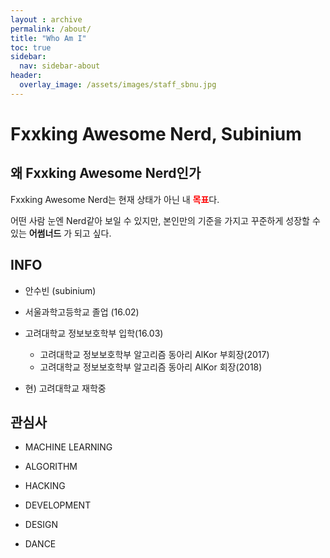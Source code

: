 ```yaml
---
layout : archive
permalink: /about/
title: "Who Am I"
toc: true
sidebar:
  nav: sidebar-about
header:
  overlay_image: /assets/images/staff_sbnu.jpg
---
```


# Fxxking Awesome Nerd, Subinium

## 왜 Fxxking Awesome Nerd인가

Fxxking Awesome Nerd는 현재 상태가 아닌 내 <b style = "color : red">목표</b>다.

어떤 사람 눈엔 Nerd같아 보일 수 있지만, 본인만의 기준을 가지고 꾸준하게 성장할 수 있는 **어썸너드** 가 되고 싶다.  

## INFO

- 안수빈 (subinium)

- 서울과학고등학교 졸업 (16.02)

- 고려대학교 정보보호학부 입학(16.03)
    - 고려대학교 정보보호학부 알고리즘 동아리 AlKor 부회장(2017)
    - 고려대학교 정보보호학부 알고리즘 동아리 AlKor 회장(2018)

- 현) 고려대학교 재학중


## 관심사

- MACHINE LEARNING

- ALGORITHM

- HACKING

- DEVELOPMENT

- DESIGN

- DANCE
